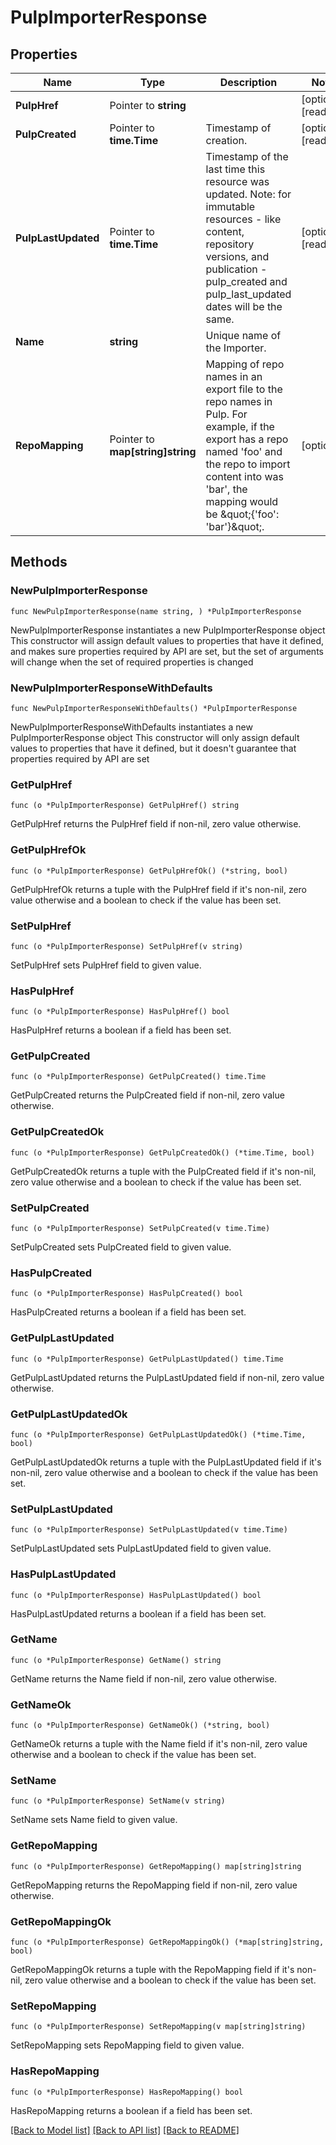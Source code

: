 # PulpImporterResponse

## Properties

Name | Type | Description | Notes
------------ | ------------- | ------------- | -------------
**PulpHref** | Pointer to **string** |  | [optional] [readonly] 
**PulpCreated** | Pointer to **time.Time** | Timestamp of creation. | [optional] [readonly] 
**PulpLastUpdated** | Pointer to **time.Time** | Timestamp of the last time this resource was updated. Note: for immutable resources - like content, repository versions, and publication - pulp_created and pulp_last_updated dates will be the same. | [optional] [readonly] 
**Name** | **string** | Unique name of the Importer. | 
**RepoMapping** | Pointer to **map[string]string** | Mapping of repo names in an export file to the repo names in Pulp. For example, if the export has a repo named &#39;foo&#39; and the repo to import content into was &#39;bar&#39;, the mapping would be \&quot;{&#39;foo&#39;: &#39;bar&#39;}\&quot;. | [optional] 

## Methods

### NewPulpImporterResponse

`func NewPulpImporterResponse(name string, ) *PulpImporterResponse`

NewPulpImporterResponse instantiates a new PulpImporterResponse object
This constructor will assign default values to properties that have it defined,
and makes sure properties required by API are set, but the set of arguments
will change when the set of required properties is changed

### NewPulpImporterResponseWithDefaults

`func NewPulpImporterResponseWithDefaults() *PulpImporterResponse`

NewPulpImporterResponseWithDefaults instantiates a new PulpImporterResponse object
This constructor will only assign default values to properties that have it defined,
but it doesn't guarantee that properties required by API are set

### GetPulpHref

`func (o *PulpImporterResponse) GetPulpHref() string`

GetPulpHref returns the PulpHref field if non-nil, zero value otherwise.

### GetPulpHrefOk

`func (o *PulpImporterResponse) GetPulpHrefOk() (*string, bool)`

GetPulpHrefOk returns a tuple with the PulpHref field if it's non-nil, zero value otherwise
and a boolean to check if the value has been set.

### SetPulpHref

`func (o *PulpImporterResponse) SetPulpHref(v string)`

SetPulpHref sets PulpHref field to given value.

### HasPulpHref

`func (o *PulpImporterResponse) HasPulpHref() bool`

HasPulpHref returns a boolean if a field has been set.

### GetPulpCreated

`func (o *PulpImporterResponse) GetPulpCreated() time.Time`

GetPulpCreated returns the PulpCreated field if non-nil, zero value otherwise.

### GetPulpCreatedOk

`func (o *PulpImporterResponse) GetPulpCreatedOk() (*time.Time, bool)`

GetPulpCreatedOk returns a tuple with the PulpCreated field if it's non-nil, zero value otherwise
and a boolean to check if the value has been set.

### SetPulpCreated

`func (o *PulpImporterResponse) SetPulpCreated(v time.Time)`

SetPulpCreated sets PulpCreated field to given value.

### HasPulpCreated

`func (o *PulpImporterResponse) HasPulpCreated() bool`

HasPulpCreated returns a boolean if a field has been set.

### GetPulpLastUpdated

`func (o *PulpImporterResponse) GetPulpLastUpdated() time.Time`

GetPulpLastUpdated returns the PulpLastUpdated field if non-nil, zero value otherwise.

### GetPulpLastUpdatedOk

`func (o *PulpImporterResponse) GetPulpLastUpdatedOk() (*time.Time, bool)`

GetPulpLastUpdatedOk returns a tuple with the PulpLastUpdated field if it's non-nil, zero value otherwise
and a boolean to check if the value has been set.

### SetPulpLastUpdated

`func (o *PulpImporterResponse) SetPulpLastUpdated(v time.Time)`

SetPulpLastUpdated sets PulpLastUpdated field to given value.

### HasPulpLastUpdated

`func (o *PulpImporterResponse) HasPulpLastUpdated() bool`

HasPulpLastUpdated returns a boolean if a field has been set.

### GetName

`func (o *PulpImporterResponse) GetName() string`

GetName returns the Name field if non-nil, zero value otherwise.

### GetNameOk

`func (o *PulpImporterResponse) GetNameOk() (*string, bool)`

GetNameOk returns a tuple with the Name field if it's non-nil, zero value otherwise
and a boolean to check if the value has been set.

### SetName

`func (o *PulpImporterResponse) SetName(v string)`

SetName sets Name field to given value.


### GetRepoMapping

`func (o *PulpImporterResponse) GetRepoMapping() map[string]string`

GetRepoMapping returns the RepoMapping field if non-nil, zero value otherwise.

### GetRepoMappingOk

`func (o *PulpImporterResponse) GetRepoMappingOk() (*map[string]string, bool)`

GetRepoMappingOk returns a tuple with the RepoMapping field if it's non-nil, zero value otherwise
and a boolean to check if the value has been set.

### SetRepoMapping

`func (o *PulpImporterResponse) SetRepoMapping(v map[string]string)`

SetRepoMapping sets RepoMapping field to given value.

### HasRepoMapping

`func (o *PulpImporterResponse) HasRepoMapping() bool`

HasRepoMapping returns a boolean if a field has been set.


[[Back to Model list]](../README.md#documentation-for-models) [[Back to API list]](../README.md#documentation-for-api-endpoints) [[Back to README]](../README.md)


